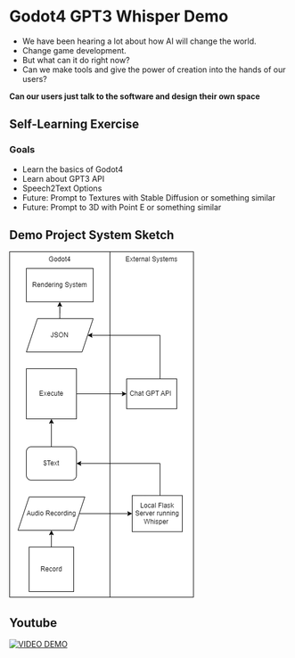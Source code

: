 Godot4 GPT3 Whisper Demo
============

-  We have been hearing a lot about how AI will change the world. 
-  Change game development. 
-  But what can it do right now? 
-  Can we make tools and give the power of creation into the hands of our users?

__Can our users just talk to the software and design their own space__

## Self-Learning Exercise
### Goals
-  Learn the basics of Godot4
-  Learn about GPT3 API
-  Speech2Text Options
-  Future: Prompt to Textures with Stable Diffusion or something similar
-  Future: Prompt to 3D  with Point E or something similar

## Demo Project System Sketch
![](https://raw.githubusercontent.com/sanchitgulati/godot4-gpt3-whisper-demo/main/GPT3.drawio.png)


## Youtube
[![VIDEO DEMO](https://img.youtube.com/vi/XTuL233ZaY8/0.jpg)](https://www.youtube.com/watch?v=XTuL233ZaY8)